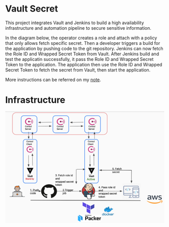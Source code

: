 # Vault Secret

This project integrates Vault and Jenkins to build a high availability infrastructure and automation pipeline to secure sensitive information.

In the diagram below, the operator creates a role and attach with a policy that only allows fetch specific secret. Then a developer triggers a build for the application by pushing code to the git repository. Jenkins can now fetch the Role ID and Wrapped Secret Token from Vault. After Jenkins build and test the applicatin successfully, it pass the Role ID and Wrapped Secret Token to the application. The application then use the Role ID and Wrapped Secret Token to fetch the secret from Vault, then start the application.

More instructions can be referred on my [note](note.md).

# Infrastructure

<img src="./images/infrastructure.png" alt="infra" />
